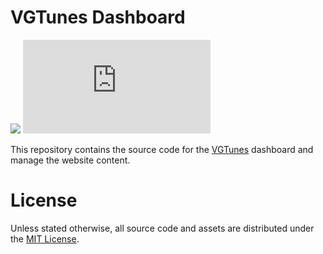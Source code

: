 # VGTunes Dashboard

[![](https://img.shields.io/badge/gitmoji-%20😜%20😍-FFDD67.svg)](https://gitmoji.dev/)
![](https://analytics.chsxf.dev/GitHubStats.badge/vgtunes-dashboard/README.md)

This repository contains the source code for the [VGTunes](https://vgtunes.chsxf.dev/) dashboard and manage the website content.

# License

Unless stated otherwise, all source code and assets are distributed under the [MIT License](LICENSE).
